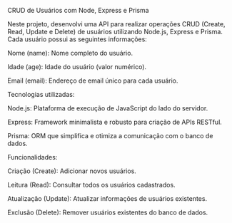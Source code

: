 CRUD de Usuários com Node, Express e Prisma

Neste projeto, desenvolvi uma API para realizar operações CRUD (Create, Read, Update e Delete) de usuários utilizando Node.js, Express e Prisma. Cada usuário possui as seguintes informações:

Nome (name): Nome completo do usuário.

Idade (age): Idade do usuário (valor numérico).

Email (email): Endereço de email único para cada usuário.

Tecnologias utilizadas:

Node.js: Plataforma de execução de JavaScript do lado do servidor.

Express: Framework minimalista e robusto para criação de APIs RESTful.

Prisma: ORM que simplifica e otimiza a comunicação com o banco de dados.

Funcionalidades:

Criação (Create): Adicionar novos usuários.

Leitura (Read): Consultar todos os usuários cadastrados.

Atualização (Update): Atualizar informações de usuários existentes.

Exclusão (Delete): Remover usuários existentes do banco de dados.
